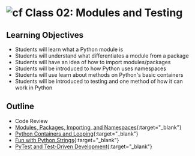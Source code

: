 # ![cf](http://i.imgur.com/7v5ASc8.png) Class 02: Modules and Testing

## Learning Objectives

- Students will learn what a Python module is
- Students will understand what differentiates a module from a package
- Students will have an idea of how to import modules/packages
- Students will be introduced to how Python uses namespaces
- Students will use learn about methods on Python's basic containers
- Students will be introduced to testing and one method of how it can work in Python

## Outline

- Code Review
- [Modules, Packages, Importing, and Namespaces]{:target="_blank"}
- [Python Containers and Looping]{:target="_blank"}
- [Fun with Python Strings]{:target="_blank"}
- [PyTest and Test-Driven Development]{:target="_blank"}

<!-- links -->
[Modules, Packages, Importing, and Namespaces]: ./notes/modules.md
[Python Containers and Looping]: ./notes/containers.md
[Fun with Python Strings]: ./notes/strings.md
[PyTest and Test-Driven Development]: ./notes/pytest_tdd.md
